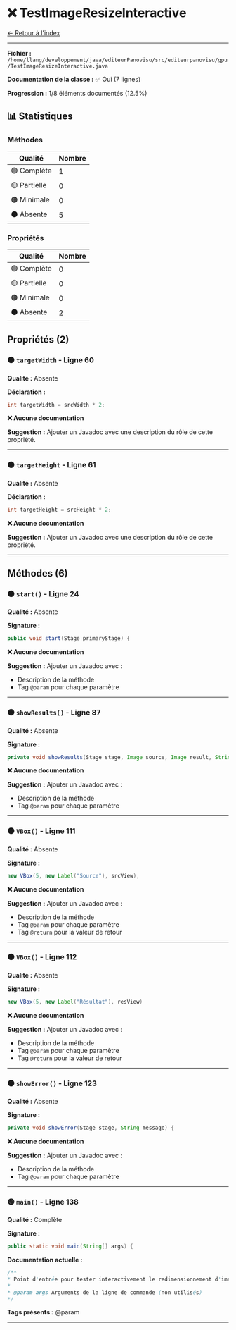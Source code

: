# ❌ TestImageResizeInteractive

[← Retour à l'index](../ETAT_DOCUMENTATION.md)

---

**Fichier :** `/home/llang/developpement/java/editeurPanovisu/src/editeurpanovisu/gpu/TestImageResizeInteractive.java`

**Documentation de la classe :** ✅ Oui (7 lignes)

**Progression :** 1/8 éléments documentés (12.5%)

## 📊 Statistiques

### Méthodes

| Qualité | Nombre |
|---------|--------|
| 🟢 Complète | 1 |
| 🟡 Partielle | 0 |
| 🟠 Minimale | 0 |
| ⚫ Absente | 5 |

### Propriétés

| Qualité | Nombre |
|---------|--------|
| 🟢 Complète | 0 |
| 🟡 Partielle | 0 |
| 🟠 Minimale | 0 |
| ⚫ Absente | 2 |

## Propriétés (2)

### ⚫ `targetWidth` - Ligne 60

**Qualité :** Absente

**Déclaration :**
```java
int targetWidth = srcWidth * 2;
```

**❌ Aucune documentation**

**Suggestion :** Ajouter un Javadoc avec une description du rôle de cette propriété.

---

### ⚫ `targetHeight` - Ligne 61

**Qualité :** Absente

**Déclaration :**
```java
int targetHeight = srcHeight * 2;
```

**❌ Aucune documentation**

**Suggestion :** Ajouter un Javadoc avec une description du rôle de cette propriété.

---

## Méthodes (6)

### ⚫ `start()` - Ligne 24

**Qualité :** Absente

**Signature :**
```java
public void start(Stage primaryStage) {
```

**❌ Aucune documentation**

**Suggestion :** Ajouter un Javadoc avec :
- Description de la méthode
- Tag `@param` pour chaque paramètre

---

### ⚫ `showResults()` - Ligne 87

**Qualité :** Absente

**Signature :**
```java
private void showResults(Stage stage, Image source, Image result, String titl...
```

**❌ Aucune documentation**

**Suggestion :** Ajouter un Javadoc avec :
- Description de la méthode
- Tag `@param` pour chaque paramètre

---

### ⚫ `VBox()` - Ligne 111

**Qualité :** Absente

**Signature :**
```java
new VBox(5, new Label("Source"), srcView),
```

**❌ Aucune documentation**

**Suggestion :** Ajouter un Javadoc avec :
- Description de la méthode
- Tag `@param` pour chaque paramètre
- Tag `@return` pour la valeur de retour

---

### ⚫ `VBox()` - Ligne 112

**Qualité :** Absente

**Signature :**
```java
new VBox(5, new Label("Résultat"), resView)
```

**❌ Aucune documentation**

**Suggestion :** Ajouter un Javadoc avec :
- Description de la méthode
- Tag `@param` pour chaque paramètre
- Tag `@return` pour la valeur de retour

---

### ⚫ `showError()` - Ligne 123

**Qualité :** Absente

**Signature :**
```java
private void showError(Stage stage, String message) {
```

**❌ Aucune documentation**

**Suggestion :** Ajouter un Javadoc avec :
- Description de la méthode
- Tag `@param` pour chaque paramètre

---

### 🟢 `main()` - Ligne 138

**Qualité :** Complète

**Signature :**
```java
public static void main(String[] args) {
```

**Documentation actuelle :**
```java
/**
* Point d'entrée pour tester interactivement le redimensionnement d'images GPU
*
* @param args Arguments de la ligne de commande (non utilisés)
*/
```

**Tags présents :** @param

---

